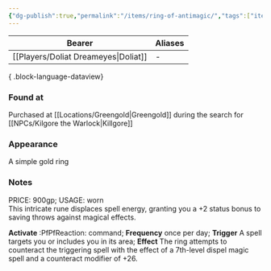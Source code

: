 ```yaml
---
{"dg-publish":true,"permalink":"/items/ring-of-antimagic/","tags":["item"],"noteIcon":"item","created":"2024-01-06T00:16:23.194+01:00","updated":"2024-01-08T23:27:49.259+01:00"}
---
```


| Bearer                       | Aliases |
| ---------------------------- | ------- |
| [[Players/Doliat Dreameyes\|Doliat]] | \-      |

{ .block-language-dataview}
### Found at
Purchased at [[Locations/Greengold\|Greengold]] during the search for [[NPCs/Kilgore the Warlock\|Killgore]]
### Appearance
A simple gold ring
### Notes
PRICE: 900gp; USAGE: worn  
This intricate rune displaces spell energy, granting you a +2 status bonus to saving throws against magical effects.  
  
**Activate** :PfPfReaction: command; **Frequency** once per day; **Trigger** A spell targets you or includes you in its area; **Effect** The ring attempts to counteract the triggering spell with the effect of a 7th-level dispel magic spell and a counteract modifier of +26.